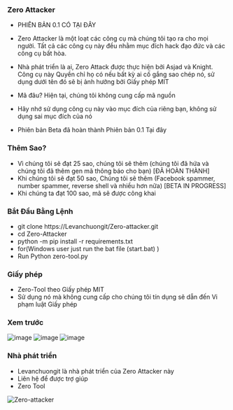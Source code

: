 ### Zero Attacker


- PHIÊN BẢN 0.1 CÓ TẠI ĐÂY

- Zero Attacker là một loạt các công cụ mà chúng tôi tạo ra cho mọi người. Tất cả các công cụ này đều nhằm mục đích hack đạo đức và các công cụ bất hòa.

- Nhà phát triển là ai, Zero Attack được thực hiện bởi Asjad và Knight. Công cụ này Quyền chỉ họ có nếu bất kỳ ai cố gắng sao chép nó, sử dụng dưới tên đó sẽ bị ảnh hưởng bởi Giấy phép MIT

- Mã đâu? Hiện tại, chúng tôi không cung cấp mã nguồn

- Hãy nhớ sử dụng công cụ này vào mục đích của riêng bạn, không sử dụng sai mục đích của nó

- Phiên bản Beta đã hoàn thành Phiên bản 0.1 Tại đây



### Thêm Sao?
- Vì chúng tôi sẽ đạt 25 sao, chúng tôi sẽ thêm (chúng tôi đã hứa và chúng tôi đã thêm gen mã thông báo cho bạn) [ĐÃ HOÀN THÀNH]
- Khi chúng tôi sẽ đạt 50 sao, Chúng tôi sẽ thêm (Facebook spammer, number spammer, reverse shell và nhiều hơn nữa) [BETA IN PROGRESS]
- Khi chúng ta đạt 100 sao, mã sẽ được công khai


### Bắt Đầu Bằng Lệnh
-  git clone https://Levanchuongit/Zero-attacker.git
- cd Zero-Attacker
- python -m pip install -r requirements.txt
- for(Windows user just run the bat file (start.bat) )
- Run Python zero-tool.py 

### Giấy phép

- Zero-Tool theo Giấy phép MIT
- Sử dụng nó mà không cung cấp cho chúng tôi tín dụng sẽ dẫn đến Vi phạm luật Giấy phép

### Xem trước
![image](https://github.com/Levanchuongit/Zero-attacker/blob/main/zero-power-.png)
![image](https://github.com/Levanchuongit/Zero-attacker/blob/main/zero.png)
![image](https://github.com/Levanchuongit/Zero-attacker/blob/main/zero-web.png)


### Nhà phát triển
- Levanchuongit là nhà phát triển của Zero Attacker này
- Liên hệ để được trợ giúp
- Zero Tool

<p align="left"> <img src="https://komarev.com/ghpvc/?username=AsjasOooO&label=Profile%20views&color=0e75b6&style=flat" alt="Zero-attacker" /> </p> 

